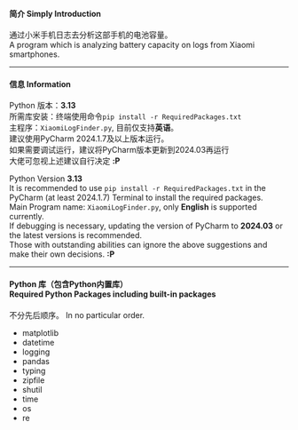 #### 简介 Simply Introduction
通过小米手机日志去分析这部手机的电池容量。<br />
A program which is analyzing battery capacity on logs from Xiaomi smartphones.
****
#### 信息 Information
Python 版本：**3.13**<br />
所需库安装：终端使用命令`pip install -r RequiredPackages.txt`<br />
主程序：`XiaomiLogFinder.py`, 目前仅支持**英语**。<br />
建议使用PyCharm 2024.1.7及以上版本运行。<br />
如果需要调试运行，建议将PyCharm版本更新到2024.03再运行<br />
大佬可忽视上述建议自行决定 **:P**

Python Version **3.13**<br />
It is recommended to use `pip install -r RequiredPackages.txt` in the PyCharm (at least 2024.1.7) Terminal to install the required packages.<br />
Main Program name: `XiaomiLogFinder.py`, only **English** is supported currently.<br />
If debugging is necessary, updating the version of PyCharm to **2024.03** or the latest versions is recommended.<br />
Those with outstanding abilities can ignore the above suggestions and make their own decisions. **:P**

****
####  Python 库（包含Python内置库） <br /> Required Python Packages including built-in packages
不分先后顺序。 In no particular order.
- matplotlib
- datetime
- logging
- pandas
- typing
- zipfile
- shutil
- time
- os
- re